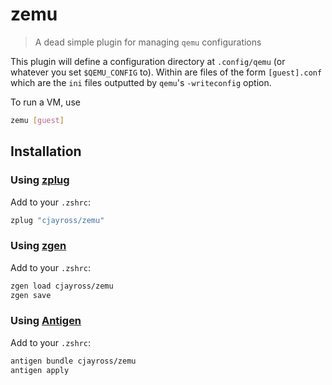 # zemu
> A dead simple plugin for managing `qemu` configurations

This plugin will define a configuration directory at `.config/qemu` (or whatever you set `$QEMU_CONFIG` to).
Within are files of the form `[guest].conf` which are the `ini` files outputted by `qemu`'s `-writeconfig`
option.

To run a VM, use
```bash
zemu [guest]
```

## Installation
### Using [zplug](https://github.com/zplug/zplug)
Add to your `.zshrc`:
```bash
zplug "cjayross/zemu"
```
### Using [zgen](https://github.com/tarjoilija/zgen)
Add to your `.zshrc`:
```bash
zgen load cjayross/zemu
zgen save
```

### Using [Antigen](https://github.com/zsh-users/antigen)
Add to your `.zshrc`:
```bash
antigen bundle cjayross/zemu
antigen apply
```

